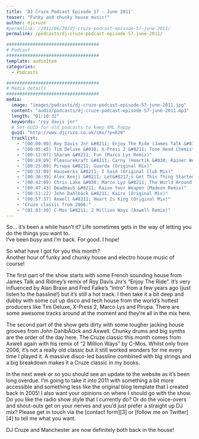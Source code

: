 ```yaml
---
title: 'DJ Cruze Podcast Episode 57 - June 2011'
teaser: "Funky and chunky house music!"
author: djcruze
#permalink: /2011/06/28/dj-cruze-podcast-episode-57-june-2011/
permalink: /podcasts/dj-cruze-podcast-episode-57-june-2011/

###################################
# Podcast
###################################
template: audioItem
categories:
  - Podcasts

###################################
# Media details
###################################
media:
  image: "images/podcasts/dj-cruze-podcast-episode-57-june-2011.jpg"
  content: "audio/podcasts/dj-cruze-podcast-episode-57-june-2011.mp3"
  length: "01:10:32"
  keywords: "roy davis jnr"
  # Set GUID for old podcasts to keep XML happy
  guid: "http://www.djcruze.co.uk/cms/?p=820"
  tracklist:
    - "[00:00:00] Roy Davis Jnr &#8211; Enjoy The Ride (James Talk &#038; Ridney Mix)"
    - "[00:05:45] Tim Deluxe &#038; X-Press 2 &#8211; Tone Head Chemistry (Club Mix)"
    - "[00:12:07] Sharam &#8211; Fun (Marco Lys Remix)"
    - "[00:19:09] Pleasurekraft &#8211; Carny (Heartik &#038; Rainer Weichhold Remix)"
    - "[00:25:09] Pirupa &#8211; Guarda (Original Mix)"
    - "[00:31:09] Hauswerks &#8211; I Said (Original Club Mix)"
    - "[00:36:39] Alex Kenji &#8211; Let&#8217;s Get This Thing Started (Saeed Younan Mix)"
    - "[00:42:09] Chris Lake &#038; Marco Lys &#8211; The World Around Us (Extended Mix)"
    - "[00:47:43] Deadmau5 &#8211; Raise Your Weapon (Madeon Remix)"
    - "[00:51:22] John Dahlbäck &#8211; Kairo (Original Mix)"
    - "[00:57:37] Axwell &#8211; Heart Is King (Original Mix)"
    - "Cruze classic from 2006:"
    - "[01:03:30] C-Mos &#8211; 2 Million Ways (Axwell Remix)"
---
```

So&#8230; it&#8217;s been a while hasn&#8217;t it? Life sometimes gets in the way of letting you do the things you want to.  
I&#8217;ve been busy and I&#8217;m back. For good. I hope!

So what have I got for you this month?  
Another hour of funky and chunky house and electro house music of course!

The first part of the show starts with some French sounding house from James Talk and Ridney&#8217;s remix of Roy Davis Jnr&#8217;s &#8220;Enjoy The Ride&#8221;. It&#8217;s very influenced by Alan Braxe and Fred Falke&#8217;s &#8220;Intro&#8221; from a few years ago (just listen to the bassline!) but it&#8217;s still a hot track. I then take it a bit deep and dubby with some cut up disco and tech house from the world&#8217;s hottest producers like Tim Deluxe, X-Press 2, Marco Lys and Pirupa. There are some awesome tracks around at the moment and they&#8217;re all in the mix here.

The second part of the show gets dirty with some tougher jacking house grooves from John DahlbÃ¤ck and Axwell. Chunky drums and big synths are the order of the day here. The Cruze classic this month comes from Axwell again with his remix of &#8220;2 Million Ways&#8221; by C-Mos. Whilst only from 2006, it&#8217;s not a really old classic but it still worked wonders for me every time I played it. A massive disco-led bassline combined with big strings and a big breakdown makes it a Cruze classic in my books.

In the next week or so you should see an update to the website as it&#8217;s been long overdue. I&#8217;m going to take it into 2011 with something a bit more accessible and something less like the original blog template that I created back in 2005! I also want your opinions on where I should go with the show. Do you like the radio show style that I currently do? Or do the voice-overs and shout-outs get on your nerves and you&#8217;d just prefer a straight up DJ mix? Please get in touch via the [contact form][3] or [follow me on Twitter][4] to tell me what you want.

DJ Cruze and Manchester are now definitely both back in the house!
